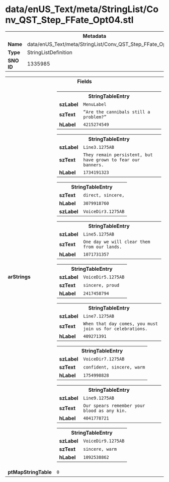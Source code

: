 <h1>data/enUS_Text/meta/StringList/Conv_QST_Step_FFate_Opt04.stl</h1><table><tr><th colspan="100%">Metadata</th></tr><tr><td><b>Name</b></td><td>data/enUS_Text/meta/StringList/Conv_QST_Step_FFate_Opt04.stl</td></tr><tr><td><b>Type</b></td><td>StringListDefinition</td></tr><tr><td><b>SNO ID</b></td><td>1335985</td></tr></table>

<table><tr><th colspan="100%">Fields</th></tr><tr><td><b>arStrings</b></td><td><table><tr><th colspan="100%">StringTableEntry</th></tr><tr><td><b>szLabel</b></td><td><code>MenuLabel</code></td></tr><tr><td><b>szText</b></td><td><code>“Are the cannibals still a problem?”</code></td></tr><tr><td><b>hLabel</b></td><td><code>4215274549</code></td></tr></table>


<table><tr><th colspan="100%">StringTableEntry</th></tr><tr><td><b>szLabel</b></td><td><code>Line3.1275AB</code></td></tr><tr><td><b>szText</b></td><td><code>They remain persistent, but have grown to fear our banners.</code></td></tr><tr><td><b>hLabel</b></td><td><code>1734191323</code></td></tr></table>


<table><tr><th colspan="100%">StringTableEntry</th></tr><tr><td><b>szText</b></td><td><code>direct, sincere,</code></td></tr><tr><td><b>hLabel</b></td><td><code>3079918760</code></td></tr><tr><td><b>szLabel</b></td><td><code>VoiceDir3.1275AB</code></td></tr></table>


<table><tr><th colspan="100%">StringTableEntry</th></tr><tr><td><b>szLabel</b></td><td><code>Line5.1275AB</code></td></tr><tr><td><b>szText</b></td><td><code>One day we will clear them from our lands.</code></td></tr><tr><td><b>hLabel</b></td><td><code>1071731357</code></td></tr></table>


<table><tr><th colspan="100%">StringTableEntry</th></tr><tr><td><b>szLabel</b></td><td><code>VoiceDir5.1275AB</code></td></tr><tr><td><b>szText</b></td><td><code>sincere, proud</code></td></tr><tr><td><b>hLabel</b></td><td><code>2417458794</code></td></tr></table>


<table><tr><th colspan="100%">StringTableEntry</th></tr><tr><td><b>szLabel</b></td><td><code>Line7.1275AB</code></td></tr><tr><td><b>szText</b></td><td><code>When that day comes, you must join us for celebrations.</code></td></tr><tr><td><b>hLabel</b></td><td><code>409271391</code></td></tr></table>


<table><tr><th colspan="100%">StringTableEntry</th></tr><tr><td><b>szLabel</b></td><td><code>VoiceDir7.1275AB</code></td></tr><tr><td><b>szText</b></td><td><code>confident, sincere, warm</code></td></tr><tr><td><b>hLabel</b></td><td><code>1754998828</code></td></tr></table>


<table><tr><th colspan="100%">StringTableEntry</th></tr><tr><td><b>szLabel</b></td><td><code>Line9.1275AB</code></td></tr><tr><td><b>szText</b></td><td><code>Our spears remember your blood as any kin.</code></td></tr><tr><td><b>hLabel</b></td><td><code>4041778721</code></td></tr></table>


<table><tr><th colspan="100%">StringTableEntry</th></tr><tr><td><b>szLabel</b></td><td><code>VoiceDir9.1275AB</code></td></tr><tr><td><b>szText</b></td><td><code>sincere, warm</code></td></tr><tr><td><b>hLabel</b></td><td><code>1092538862</code></td></tr></table>


</td></tr><tr><td><b>ptMapStringTable</b></td><td><code>0</code></td></tr></table>

